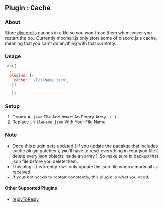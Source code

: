 <h2>Plugin : Cache</h2>

### About
Store [discord.js](https://discord.js.org) caches in a file so you won't lose them whenevever you restart the bot. Currently modmail.js only store some 
of discord.js's cache, meaning that you can't do anything with that currently.
### Usage
 
```js
.on({
  ...
  plugins: [{
    cache: './FileName.json',
   }]
   
   })
```

### Setup 

1. Create A `.json` File And Insert An Empty Array : `[ ]`
2. Replace `./FileName.json` With Your File Name


### Note

- Once this plugin gets updated ( if you update the pacakge that includes cache plugin patches ), you'll have to reset everything in your json file ( delete every json objects inside an array ). So make sure to backup that json file before you delete them.
- This plugin ( currently ) will only update the json file when a modmail is received.
- If your bot needs to restart constantly, this plugin is what you need.



#### Other Supported Plugins

- [replyToReply](./replyToReply) 



